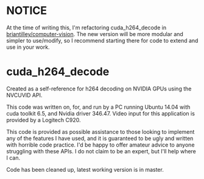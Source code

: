 # NOTICE
 
At the time of writing this, I'm refactoring cuda_h264_decode in [briantilley/computer-vision](https://github.com/briantilley/computer-vision). The new version will be more modular and simpler to use/modify, so I recommend starting there for code to extend and use in your work.

# cuda_h264_decode
Created as a self-reference for h264 decoding on NVIDIA GPUs using the NVCUVID API.

This code was written on, for, and run by a PC running Ubuntu 14.04 with cuda toolkit 6.5, and Nvidia driver 346.47.
Video input for this application is provided by a Logitech C920.

This code is provided as possible assistance to those looking to implement any of the features I have used, and it is guaranteed to be ugly and written with horrible code practice.
I'd be happy to offer amateur advice to anyone struggling with these APIs. I do not claim to be an expert, but I'll help where I can.

Code has been cleaned up, latest working version is in master.
